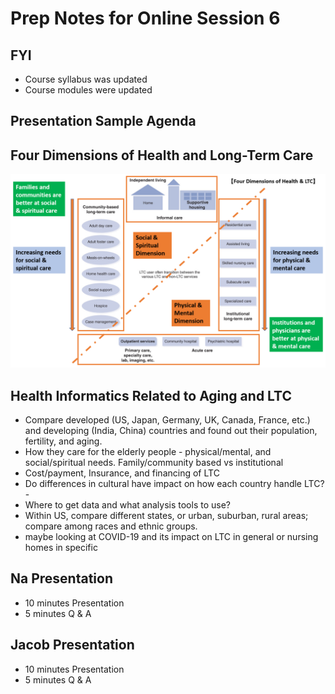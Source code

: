 # Prep Notes for Online Session 6
## FYI
- Course syllabus was updated
- Course modules were updated
## Presentation Sample Agenda


## Four Dimensions of Health and Long-Term Care

![](../images/long_term_care.PNG)

## Health Informatics Related to Aging and LTC
- Compare developed (US, Japan, Germany, UK, Canada, France, etc.) and developing (India, China) countries and found out their population, fertility, and aging.
- How they care for the elderly people - physical/mental, and social/spiritual needs. Family/community based vs institutional
- Cost/payment, Insurance, and financing of LTC
- Do differences in cultural have impact on how each country handle LTC?- 
- Where to get data and what analysis tools to use?
- Within US, compare different states, or urban, suburban, rural areas; compare among races and ethnic groups. 
- maybe looking at COVID-19 and its impact on LTC in general or nursing homes in specific

## Na Presentation 
- 10 minutes Presentation
- 5 minutes Q & A
## Jacob Presentation
- 10 minutes Presentation
- 5 minutes Q & A
